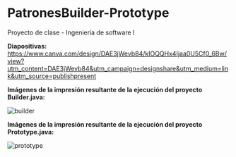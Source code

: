 # PatronesBuilder-Prototype
Proyecto de clase - Ingeniería de software I

**Diapositivas:** https://www.canva.com/design/DAE3jWevb84/kIOQQHx4Ijaa0U5Cf0_6Bw/view?utm_content=DAE3jWevb84&utm_campaign=designshare&utm_medium=link&utm_source=publishpresent

**Imágenes de la impresión resultante de la ejecución del proyecto Builder.java:**

![builder](https://user-images.githubusercontent.com/93130943/154398917-e205e5e6-1316-43cf-b99f-b3633b05fb6f.PNG)

**Imágenes de la impresión resultante de la ejecución del proyecto Prototype.java:**

![prototype](https://user-images.githubusercontent.com/93130943/154398939-01d1d24d-b8cf-4842-bbac-315e6a7627a2.PNG)
